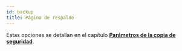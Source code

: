 ```yaml
---
id: backup
title: Página de respaldo
---
```


Estas opciones se detallan en el capítulo [**Parámetros de la copia de seguridad**](../Backup/settings.md).

